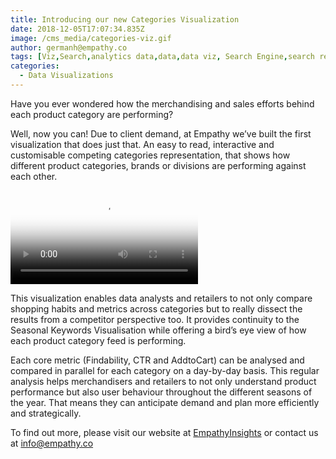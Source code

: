 ```yaml
---
title: Introducing our new Categories Visualization
date: 2018-12-05T17:07:34.835Z
image: /cms_media/categories-viz.gif
author: germanh@empathy.co
tags: [Viz,Search,analytics data,data,data viz, Search Engine,search result,Data visualisation,Data visualization,infographics,analytics,ecommerce,Seasonal Keywords]
categories:
  - Data Visualizations
---
```

Have you ever wondered how the merchandising and sales efforts behind each product category are performing?

Well, now you can! Due to client demand, at Empathy we’ve built the first visualization that does just that. An easy to read, interactive and customisable competing categories representation, that shows how different product categories, brands or divisions are performing against each other.

<video controls poster="/cms_media/categories-viz.gif"><source src="/cms_media/categories-viz.mp4" type="video/mp4"></video>

This visualization enables data analysts and retailers to not only compare shopping habits and metrics across categories but to really dissect the results from a competitor perspective too. It provides continuity to the Seasonal Keywords Visualisation while offering a bird’s eye view of how each product category feed is performing.

Each core metric (Findability, CTR and AddtoCart) can be analysed and compared in parallel for each category on a day-by-day basis. This regular analysis helps merchandisers and retailers to not only understand product performance but also user behaviour throughout the different seasons of the year. That means they can anticipate demand and plan more efficiently and strategically.

To find out more, please visit our website at [EmpathyInsights](https://www.empathy.co/services/empathy-insight/) or contact us at [info@empathy.co](https://www.empathy.co/contact-us/)
